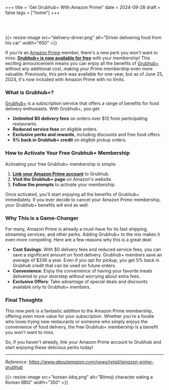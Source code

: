+++
title = 'Get Grubhub+ With Amazon Prime!'
date = 2024-09-28
draft = false
tags = ["home"]
+++

<br/><br/>

{{< resize-image src="delivery-driver.png" alt="Driver delivering food from his car" width="650" >}}

If you're an [Amazon Prime](https://www.amazon.com/amazonprime) member, there's a new perk you won't want to miss: **[Grubhub+ is now available for free](https://www.aboutamazon.com/news/retail/amazon-prime-grubhub)** with your membership! This exciting announcement means you can enjoy all the benefits of [Grubhub+](https://www.grubhub.com/plus) without any additional cost, making your Prime membership even more valuable. Previously, this perk was available for one-year, but as of June 25, 2024, it's now included with Amazon Prime with no limits.

### What is Grubhub+?

[Grubhub+](https://www.grubhub.com/plus) is a subscription service that offers a range of benefits for food delivery enthusiasts. With Grubhub+, you get:

- **Unlimited $0 delivery fees** on orders over $12 from participating restaurants.
- **Reduced service fees** on eligible orders.
- **Exclusive perks and rewards**, including discounts and free food offers.
- **5% back in Grubhub+ credit** on eligible pickup orders.

### How to Activate Your Free Grubhub+ Membership

Activating your free Grubhub+ membership is simple:

1. **[Link your Amazon Prime account](http://www.amazon.com/grubhub)** to Grubhub.
2. **Visit the Grubhub+ page** on Amazon's website.
3. **Follow the prompts** to activate your membership.

Once activated, you'll start enjoying all the benefits of Grubhub+ immediately. If you ever decide to cancel your Amazon Prime membership, your Grubhub+ benefits will end as well.

### Why This is a Game-Changer

For many, Amazon Prime is already a must-have for its fast shipping, streaming services, and other perks. Adding Grubhub+ to the mix makes it even more compelling. Here are a few reasons why this is a great deal:

- **Cost Savings**: With $0 delivery fees and reduced service fees, you can save a significant amount on food delivery. Grubhub+ members save an average of $336 a year. Even if you opt for pickup, you get 5% back in Grubhub credit that can be used on future orders.
- **Convenience**: Enjoy the convenience of having your favorite meals delivered to your doorstep without worrying about extra fees.
- **Exclusive Offers**: Take advantage of special deals and discounts available only to Grubhub+ members.

### Final Thoughts

This new perk is a fantastic addition to the Amazon Prime membership, offering even more value for your subscription. Whether you're a foodie who loves trying new restaurants or someone who simply enjoys the convenience of food delivery, the free Grubhub+ membership is a benefit you won't want to miss.

So, if you haven't already, link your Amazon Prime account to Grubhub and start enjoying these delicious perks today!

---

*Reference: https://www.aboutamazon.com/news/retail/amazon-prime-grubhub*

{{< resize-image src="korean-bbq.png" alt="Bitmoji character eating a Korean BBQ" width="350" >}}